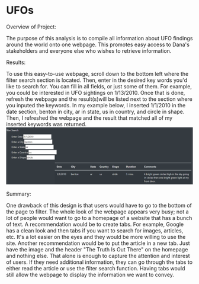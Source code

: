 # UFOs

Overview of Project: 

The purpose of this analysis is to compile all information about UFO findings around the world onto one webpage. This promotes easy access to Dana's stakeholders and everyone else who wishes to retrieve information. 

Results: 

To use this easy-to-use webpage, scroll down to the bottom left where the filter search section is located. Then, enter in the desired key words you'd like to search for. You can fill in all fields, or just some of them. For example, you could be interested in UFO sightings on 1/13/2010. Once that is done, refresh the webpage and the result(s)will be listed next to the section where you inputed the keywords. 
In my example below, I inserted 1/1/2010 in the date section, benton in city, ar in state, us in country, and circle in shape. Then, I refreshed the webpage and the result that matched all of my inserted keywords was returned.
![alt text](static/images/readme.png)

Summary: 

One drawback of this design is that users would have to go to the bottom of the page to filter. The whole look of the webpage appears very busy; not a lot of people would want to go to a homepage of a website that has a bunch of text. 
A recommendation would be to create tabs. For example, Google has a clean look and then tabs if you want to search for images, articles, etc. It's a lot easier on the eyes and they would be more willing to use the site. Another recommendation would be to put the article in a new tab. Just have the image and the header "The Truth Is Out There" on the homepage and nothing else. That alone is enough to capture the attention and interest of users. If they need additional information, they can go through the tabs to either read the article or use the filter search function. Having tabs would still allow the webpage to display the information we want to convey.